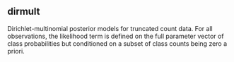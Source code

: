 dirmult
---------------------
Dirichlet-multinomial posterior models for truncated count data. For all observations, the likelihood term is defined on the full parameter vector of class probabilities but conditioned on a subset of class counts being zero a priori.
